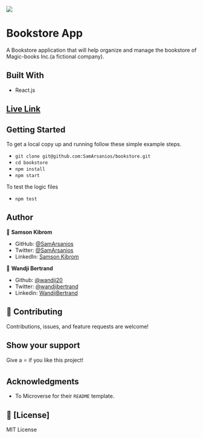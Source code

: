 ![](https://img.shields.io/badge/Microverse-blueviolet)

# Bookstore App

A Bookstore application that will help organize and manage the bookstore of Magic-books Inc.(a fictional company).
<!-- ![](./docs/screenshot.png) -->

## Built With

- React.js

## [Live Link](https://sam-wan-bookstore.herokuapp.com)

## Getting Started

To get a local copy up and running follow these simple example steps.

- `git clone git@github.com:SamArsanios/bookstore.git`
- `cd bookstore`
- `npm install`
- `npm start`

To test the logic files

- `npm test`

## Author

👤 **Samson Kibrom**

- GitHub: [@SamArsanios](https://github.com/SamArsanios)
- Twitter: [@SamArsanios](https://twitter.com/SamArsanios)
- LinkedIn: [Samson Kibrom](https://www.linkedin.com/in/samson-kibrom/)

👤 **Wandji Bertrand**

- Github: [@wandji20](https://github.com/wandji20)
- Twitter: [@wandjibertrand](https://twitter.com/wandjibertrand)
- Linkedin: [WandjiBertrand](https://www.linkedin.com/in/wandji-bertrand/)

## 🤝 Contributing

Contributions, issues, and feature requests are welcome!

## Show your support

Give a ⭐️ if you like this project!

## Acknowledgments

- To Microverse for their `README` template.

## 📝 [License]

MIT License
